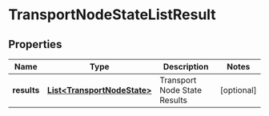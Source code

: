 # TransportNodeStateListResult

## Properties
Name | Type | Description | Notes
------------ | ------------- | ------------- | -------------
**results** | [**List&lt;TransportNodeState&gt;**](TransportNodeState.md) | Transport Node State Results |  [optional]
